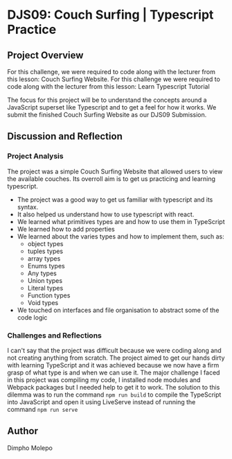 # DJS09: Couch Surfing | Typescript Practice

## Project Overview

For this challenge, we were required to code along with the lecturer from this lesson:  Couch Surfing Website. For this challenge we were required to code along with the lecturer from this lesson: Learn Typescript Tutorial

The focus for this project will be to understand the concepts around a JavaScript superset like Typescript and to get a feel for how it works. We submit the finished Couch Surfing Website as our DJS09 Submission. 

## Discussion and Reflection

### Project Analysis
The project was a simple Couch Surfing Website that allowed users to view the available couches. Its overroll aim is to get us practicing and learning typescript.
- The project was a good way to get us familiar with typescript and its syntax.
- It also helped us understand how to use typescript with react.
- We learned what primitives types are and how to use them in TypeScript
- We learned how to add properties
- We learned about the varies types and how to implement them, such as:
    - object types
    - tuples types
    - array types
    - Enums types
    - Any types
    - Union types
    - Literal types
    - Function types
    - Void types
- We touched on interfaces and file organisation to abstract some of the code logic

### Challenges and Reflections
I can't say that the project was difficult because we were coding along and not creating anything from scratch. The project aimed to get our hands dirty with learning TypeScript and it was achieved because we now have a firm grasp of what type is and when we can use it. The major challenge I faced in this project was compiling my code, I installed node modules and Webpack packages but I needed help to get it to work. The solution to this dilemma was to run  the command `npm run build` to compile the TypeScript into JavaScript and open it using LiveServe instead of running the command `npm run serve `

## Author 
Dimpho Molepo
